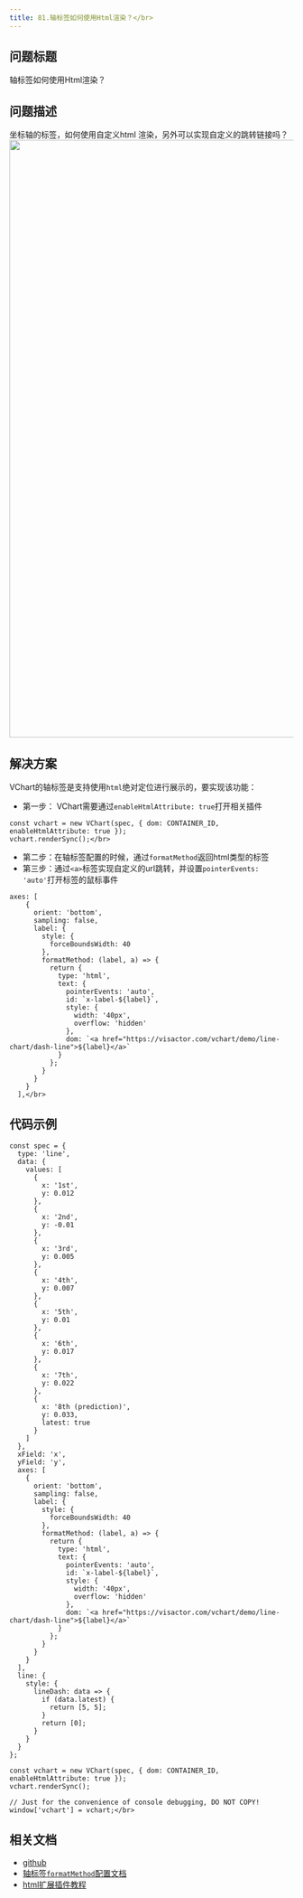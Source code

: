 ```yaml
---
title: 81.轴标签如何使用Html渲染？</br>
---
```

## 问题标题

轴标签如何使用Html渲染？</br>


## 问题描述

坐标轴的标签，如何使用自定义html 渲染，另外可以实现自定义的跳转链接吗？</br>
<img src='https://cdn.jsdelivr.net/gh/xuanhun/articles/visactor/img/KEQxbk7xAontacxrFqAcPP7Pncc.gif' alt='' width='1544' height='1058'>

## 解决方案

VChart的轴标签是支持使用`html`绝对定位进行展示的，要实现该功能：</br>
*  第一步： VChart需要通过`enableHtmlAttribute: true`打开相关插件</br>
```
const vchart = new VChart(spec, { dom: CONTAINER_ID, enableHtmlAttribute: true });
vchart.renderSync();</br>
```
*  第二步：在轴标签配置的时候，通过`formatMethod`返回html类型的标签</br>
*  第三步：通过`<a>`标签实现自定义的url跳转，并设置`pointerEvents: 'auto'`打开标签的鼠标事件</br>
```
axes: [
    {
      orient: 'bottom',
      sampling: false,
      label: {
        style: {
          forceBoundsWidth: 40
        },
        formatMethod: (label, a) => {
          return {
            type: 'html',
            text: {
              pointerEvents: 'auto',
              id: `x-label-${label}`,
              style: {
                width: '40px',
                overflow: 'hidden'
              },
              dom: `<a href="https://visactor.com/vchart/demo/line-chart/dash-line">${label}</a>`
            }
          };
        }
      }
    }
  ],</br>
```
## 代码示例

```
const spec = {
  type: 'line',
  data: {
    values: [
      {
        x: '1st',
        y: 0.012
      },
      {
        x: '2nd',
        y: -0.01
      },
      {
        x: '3rd',
        y: 0.005
      },
      {
        x: '4th',
        y: 0.007
      },
      {
        x: '5th',
        y: 0.01
      },
      {
        x: '6th',
        y: 0.017
      },
      {
        x: '7th',
        y: 0.022
      },
      {
        x: '8th (prediction)',
        y: 0.033,
        latest: true
      }
    ]
  },
  xField: 'x',
  yField: 'y',
  axes: [
    {
      orient: 'bottom',
      sampling: false,
      label: {
        style: {
          forceBoundsWidth: 40
        },
        formatMethod: (label, a) => {
          return {
            type: 'html',
            text: {
              pointerEvents: 'auto',
              id: `x-label-${label}`,
              style: {
                width: '40px',
                overflow: 'hidden'
              },
              dom: `<a href="https://visactor.com/vchart/demo/line-chart/dash-line">${label}</a>`
            }
          };
        }
      }
    }
  ],
  line: {
    style: {
      lineDash: data => {
        if (data.latest) {
          return [5, 5];
        }
        return [0];
      }
    }
  }
};

const vchart = new VChart(spec, { dom: CONTAINER_ID, enableHtmlAttribute: true });
vchart.renderSync();

// Just for the convenience of console debugging, DO NOT COPY!
window['vchart'] = vchart;</br>
```
## 相关文档

*  [github](https%3A%2F%2Fgithub.com%2FVisActor%2FVChart)</br>
*  [轴标签](https%3A%2F%2Fvisactor.com%2Fvchart%2Foption%2FlineChart-axes-band%23label.formatMethod)[`formatMethod`](https%3A%2F%2Fvisactor.com%2Fvchart%2Foption%2FlineChart-axes-band%23label.formatMethod)[配置文档](https%3A%2F%2Fvisactor.com%2Fvchart%2Foption%2FlineChart-axes-band%23label.formatMethod)</br>
*  [html扩展插件教程](https%3A%2F%2Fvisactor.com%2Fvchart%2Fguide%2Ftutorial_docs%2FRichtext_and_Dom)</br>

